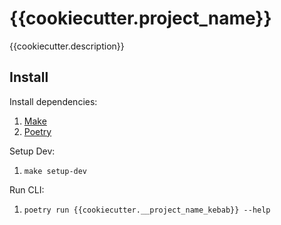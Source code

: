 # {{cookiecutter.project_name}}

{{cookiecutter.description}}

## Install 

Install dependencies:
1. [Make](https://www.gnu.org/software/make/)
2. [Poetry](https://python-poetry.org/docs/#installing-with-pipx)

Setup Dev:
1. `make setup-dev`

Run CLI:
1. `poetry run {{cookiecutter.__project_name_kebab}} --help`